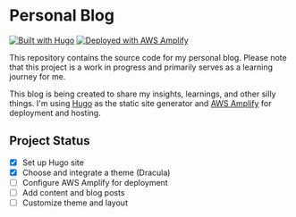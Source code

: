 # Personal Blog

[![Built with Hugo](https://img.shields.io/badge/Built%20with-Hugo-%23FF4088)](https://gohugo.io/)
[![Deployed with AWS Amplify](https://img.shields.io/badge/Deployed%20with-AWS%20Amplify-%2300AADD)](https://aws.amazon.com/amplify/)

This repository contains the source code for my personal blog. Please note that this project is a work in progress and primarily serves as a learning journey for me.

This blog is being created to share my insights, learnings, and other silly things. I'm using [Hugo](https://gohugo.io/) as the static site generator and [AWS Amplify](https://aws.amazon.com/amplify/) for deployment and hosting.

## Project Status

- [x] Set up Hugo site
- [x] Choose and integrate a theme (Dracula)
- [ ] Configure AWS Amplify for deployment
- [ ] Add content and blog posts
- [ ] Customize theme and layout

